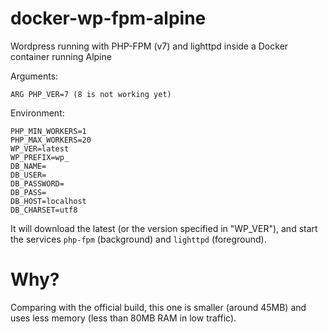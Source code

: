 # docker-wp-fpm-alpine
Wordpress running with PHP-FPM (v7) and lighttpd inside a Docker container running Alpine

Arguments:

```
ARG PHP_VER=7 (8 is not working yet)
```

Environment:

```
PHP_MIN_WORKERS=1
PHP_MAX_WORKERS=20
WP_VER=latest
WP_PREFIX=wp_
DB_NAME=
DB_USER=
DB_PASSWORD=
DB_PASS=
DB_HOST=localhost
DB_CHARSET=utf8
```

It will download the latest (or the version specified in "WP_VER"), and start the services `php-fpm` (background) and `lighttpd` (foreground).


# Why?

Comparing with the official build, this one is smaller (around 45MB) and uses less memory (less than 80MB RAM in low traffic). 
